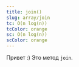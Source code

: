```yaml
---
title: join()
slug: array/join
tc: O(n log(n))
tcColor: orange
sc: O(n log(n))
scColor: orange
---
```

Привет :) Это метод `join`.